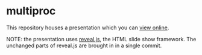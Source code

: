 # multiproc

This repository houses a presentation which you can
[view online](https://tbnorth.github.io/multiproc/).

NOTE: the presentation uses [reveal.js](http://lab.hakim.se/reveal-js/),
the HTML slide show framework.  The unchanged parts of reveal.js are
brought in in a single commit.

